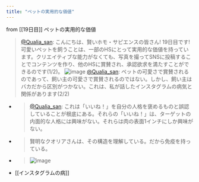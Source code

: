 ```yaml
---
title: "ペットの実用的な価値"
---
```


from [[19日目]]
ペットの実用的な価値
> [@Qualia_san](https://twitter.com/Qualia_san/status/1592176003652399104?s=20&t=kJii9tGR4rIPzaJmFTNOfQ): こんにちは、賢いホモ・サピエンスの皆さん! 19日目です!
> 可愛いペットを飼うことは、一部のHSにとって実用的な価値を持っています。クリエイティブな能力がなくても、写真を撮ってSNSに投稿することでコンテンツを作り、他のHSに賞賛され、承認欲求を満たすことができるのです(1/2)。
> ![image](https://pbs.twimg.com/media/FhiLnySUAAA8lvl.png)
> [@Qualia_san](https://twitter.com/Qualia_san/status/1592176207520763904?s=20&t=kJii9tGR4rIPzaJmFTNOfQ): ペットの可愛さで賞賛されるのであって、飼い主の可愛さで賞賛されるのではない。しかし、飼い主はバカだから区別がつかない。これは、私が話したインスタグラムの病気と関係があります(2/2)
- > [@Qualia_san](https://twitter.com/Qualia_san/status/1591813573449502722?s=20&t=wBM66IIQ8Z3mv-JvQnVVDg): これは「いいね！」を自分の人格を褒めるものと誤認していることが根底にある。それらの「いいね！」は、ターゲットの内面的な人格には興味がない。それらは肉の表面1インチにしか興味がない。
- > 賢明なクオリアさんは、その構造を理解している。だから免疫を持っている。
- > ![image](https://pbs.twimg.com/media/FhdB_v9VsAAm6UG.png)
- [[インスタグラムの病]]

